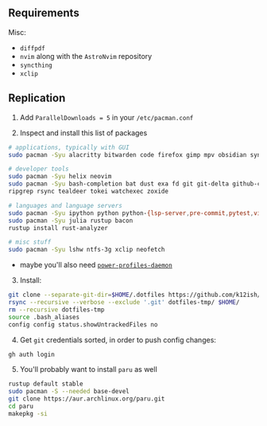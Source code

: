 ## Requirements

Misc:

- `diffpdf`
- `nvim` along with the `AstroNvim` repository
- `syncthing`
- `xclip`


## Replication

1. Add `ParallelDownloads = 5` in your `/etc/pacman.conf`   

2. Inspect and install this list of packages

```sh
# applications, typically with GUI
sudo pacman -Syu alacritty bitwarden code firefox gimp mpv obsidian syncthing

# developer tools
sudo pacman -Syu helix neovim
sudo pacman -Syu bash-completion bat dust exa fd git git-delta github-cli just \
ripgrep rsync tealdeer tokei watchexec zoxide

# languages and language servers
sudo pacman -Syu ipython python python-{lsp-server,pre-commit,pytest,virtualenv}
sudo pacman -Syu julia rustup bacon
rustup install rust-analyzer

# misc stuff
sudo pacman -Syu lshw ntfs-3g xclip neofetch
 ```

- maybe you'll also need [`power-profiles-daemon`](https://www.reddit.com/r/archlinux/comments/s364zv/power_profiles_missing_from_gnome_settings_after/)

3. Install:

```sh
git clone --separate-git-dir=$HOME/.dotfiles https://github.com/k12ish/dotfiles.git dotfiles-tmp
rsync --recursive --verbose --exclude '.git' dotfiles-tmp/ $HOME/
rm --recursive dotfiles-tmp
source .bash_aliases
config config status.showUntrackedFiles no
```

4. Get `git` credentials sorted, in order to push config changes:

```sh
gh auth login
```

5. You'll probably want to install `paru` as well

```sh
rustup default stable
sudo pacman -S --needed base-devel
git clone https://aur.archlinux.org/paru.git
cd paru
makepkg -si
```


